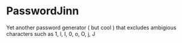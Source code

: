 # PasswordJinn
Yet another password generator ( but cool ) that excludes ambigious characters such as 1, l, I, 0, o, O, j, J
